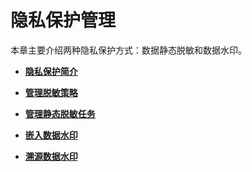 # 隐私保护管理<a name="dgc_01_1017"></a>

本章主要介绍两种隐私保护方式：数据静态脱敏和数据水印。

-   **[隐私保护简介](隐私保护简介.md)**  

-   **[管理脱敏策略](管理脱敏策略.md)**  

-   **[管理静态脱敏任务](管理静态脱敏任务.md)**  

-   **[嵌入数据水印](嵌入数据水印.md)**  

-   **[溯源数据水印](溯源数据水印.md)**  


